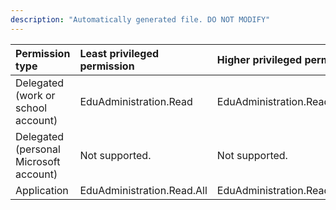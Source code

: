 ```yaml
---
description: "Automatically generated file. DO NOT MODIFY"
---
```


|Permission type|Least privileged permission|Higher privileged permissions|
|:---|:---|:---|
|Delegated (work or school account)|EduAdministration.Read|EduAdministration.ReadWrite|
|Delegated (personal Microsoft account)|Not supported.|Not supported.|
|Application|EduAdministration.Read.All|EduAdministration.ReadWrite.All|

